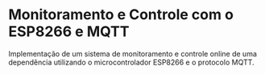 # Monitoramento e Controle com o ESP8266 e MQTT
Implementação de um sistema de monitoramento e controle online de uma dependência utilizando o microcontrolador ESP8266 e o protocolo MQTT.
